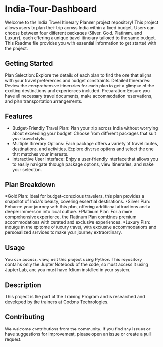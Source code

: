 # India-Tour-Dashboard

Welcome to the India Travel Itinerary Planner project repository! This project allows users to plan their trip across India within a fixed budget. Users can choose between four different packages (Silver, Gold, Platinum, and Luxury), each offering a unique travel itinerary tailored to the same budget. This Readme file provides you with essential information to get started with the project.

## Getting Started

Plan Selection: Explore the details of each plan to find the one that aligns with your travel preferences and budget constraints.
Detailed Itineraries: Review the comprehensive itineraries for each plan to get a glimpse of the exciting destinations and experiences included.
Preparation: Ensure you have all necessary travel documents, make accommodation reservations, and plan transportation arrangements.

## Features

* Budget-Friendly Travel Plan: Plan your trip across India without worrying about exceeding your budget. Choose from different packages that suit your travel style.
* Multiple Itinerary Options: Each package offers a variety of travel routes, destinations, and activities. Explore diverse options and select the one that matches your interests.
* Interactive User Interface: Enjoy a user-friendly interface that allows you to easily navigate through package options, view itineraries, and make your selection.

## Plan Breakdown

*Gold Plan: Ideal for budget-conscious travelers, this plan provides a snapshot of India's beauty, covering essential destinations.
*Silver Plan: Enhance your journey with this plan, offering additional attractions and a deeper immersion into local culture.
*Platinum Plan: For a more comprehensive experience, the Platinum Plan combines premium accommodations with curated and exclusive experiences.
*Luxury Plan: Indulge in the epitome of luxury travel, with exclusive accommodations and personalized services to make your journey extraordinary.

## Usage

You can access, view, edit this project using Python. This repository contains only the Jupter Notebook of the code, so must access it using Jupter Lab, and you must have folium installed in your system.

## Description

This project is the part of the Training Program and is researched and developed by the trainees at Codons Technologies.

## Contributing

We welcome contributions from the community. If you find any issues or have suggestions for improvement, please open an issue or create a pull request.
